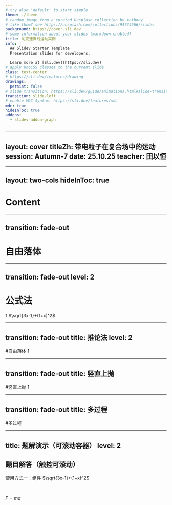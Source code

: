 ```yaml
---
# try also 'default' to start simple
theme: ./theme
# random image from a curated Unsplash collection by Anthony
# like them? see https://unsplash.com/collections/94734566/slidev
background: https://cover.sli.dev
# some information about your slides (markdown enabled)
title: 匀变速直线运动实例
info: |
  ## Slidev Starter Template
  Presentation slides for developers.

  Learn more at [Sli.dev](https://sli.dev)
# apply UnoCSS classes to the current slide
class: text-center
# https://sli.dev/features/drawing
drawings:
  persist: false
# slide transition: https://sli.dev/guide/animations.html#slide-transitions
transition: slide-left
# enable MDC Syntax: https://sli.dev/features/mdc
mdc: true
hideInToc: true
addons:
  - slidev-addon-graph
---
```


---
layout: cover
titleZh: 带电粒子在复合场中的运动
session: Autumn-7
date: 25.10.25
teacher: 田以恒
---

---
layout: two-cols
hideInToc: true
---

# Content

<Toc minDepth="1" maxDepth="2" />



---
transition: fade-out
---

# 自由落体
<Toc mode="onlyCurrentTree" minDepth="2"/>

---
transition: fade-out
level: 2
---

# 公式法
1
$\sqrt{3x-1}+(1+x)^2$

---
transition: fade-out
title: 推论法
level: 2
---

#自由落体
1

---
transition: fade-out
title: 竖直上抛
---

#竖直上抛
1

---
transition: fade-out
title: 多过程
---

#多过程
<SlidevGraph
  id="graph1"
  :items="[
    { name: 'foo', color: '#155' },
    { name: 'bar', color: '#551', from: ['foo'] },
  ]"
/>

---
title: 题解演示（可滚动容器）
level: 2
---

## 题目解答（触控可滚动）

使用方式一：组件
$\sqrt{3x-1}+(1+x)^2$
<Solution src="/files/9.27.md" maxHeight="25vh" />

<br>

$F=ma$
